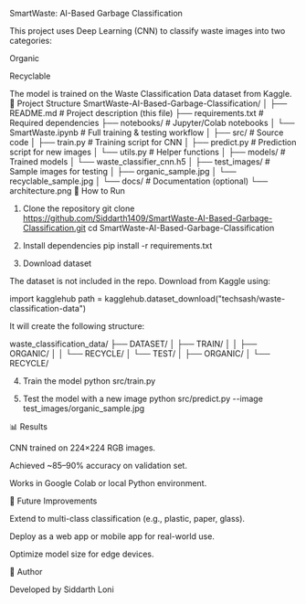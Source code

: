 SmartWaste: AI-Based Garbage Classification

This project uses Deep Learning (CNN) to classify waste images into two categories:

Organic

Recyclable

The model is trained on the Waste Classification Data
 dataset from Kaggle.
 📂 Project Structure
 SmartWaste-AI-Based-Garbage-Classification/
│
├── README.md                # Project description (this file)
├── requirements.txt         # Required dependencies
├── notebooks/               # Jupyter/Colab notebooks
│   └── SmartWaste.ipynb     # Full training & testing workflow
│
├── src/                     # Source code
│   ├── train.py             # Training script for CNN
│   ├── predict.py           # Prediction script for new images
│   └── utils.py             # Helper functions
│
├── models/                  # Trained models
│   └── waste_classifier_cnn.h5
│
├── test_images/             # Sample images for testing
│   ├── organic_sample.jpg
│   └── recyclable_sample.jpg
│
└── docs/                    # Documentation (optional)
    └── architecture.png
🚀 How to Run
1. Clone the repository
git clone https://github.com/Siddarth1409/SmartWaste-AI-Based-Garbage-Classification.git
cd SmartWaste-AI-Based-Garbage-Classification

2. Install dependencies
pip install -r requirements.txt

3. Download dataset

The dataset is not included in the repo. Download from Kaggle using:

import kagglehub
path = kagglehub.dataset_download("techsash/waste-classification-data")


It will create the following structure:

waste_classification_data/
    ├── DATASET/
    │   ├── TRAIN/
    │   │   ├── ORGANIC/
    │   │   └── RECYCLE/
    │   └── TEST/
    │       ├── ORGANIC/
    │       └── RECYCLE/

4. Train the model
python src/train.py

5. Test the model with a new image
python src/predict.py --image test_images/organic_sample.jpg

📊 Results

CNN trained on 224×224 RGB images.

Achieved ~85–90% accuracy on validation set.

Works in Google Colab or local Python environment.

📌 Future Improvements

Extend to multi-class classification (e.g., plastic, paper, glass).

Deploy as a web app or mobile app for real-world use.

Optimize model size for edge devices.

📝 Author

Developed by Siddarth Loni
